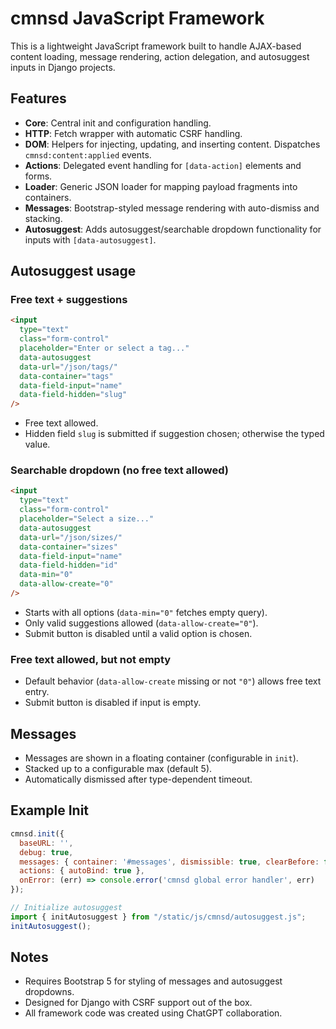# cmnsd JavaScript Framework

This is a lightweight JavaScript framework built to handle AJAX-based content loading,
message rendering, action delegation, and autosuggest inputs in Django projects.

## Features

- **Core**: Central init and configuration handling.
- **HTTP**: Fetch wrapper with automatic CSRF handling.
- **DOM**: Helpers for injecting, updating, and inserting content. Dispatches `cmnsd:content:applied` events.
- **Actions**: Delegated event handling for `[data-action]` elements and forms.
- **Loader**: Generic JSON loader for mapping payload fragments into containers.
- **Messages**: Bootstrap-styled message rendering with auto-dismiss and stacking.
- **Autosuggest**: Adds autosuggest/searchable dropdown functionality for inputs with `[data-autosuggest]`.

## Autosuggest usage

### Free text + suggestions
```html
<input
  type="text"
  class="form-control"
  placeholder="Enter or select a tag..."
  data-autosuggest
  data-url="/json/tags/"
  data-container="tags"
  data-field-input="name"
  data-field-hidden="slug"
/>
```

- Free text allowed.
- Hidden field `slug` is submitted if suggestion chosen; otherwise the typed value.

### Searchable dropdown (no free text allowed)
```html
<input
  type="text"
  class="form-control"
  placeholder="Select a size..."
  data-autosuggest
  data-url="/json/sizes/"
  data-container="sizes"
  data-field-input="name"
  data-field-hidden="id"
  data-min="0"
  data-allow-create="0"
/>
```

- Starts with all options (`data-min="0"` fetches empty query).
- Only valid suggestions allowed (`data-allow-create="0"`).
- Submit button is disabled until a valid option is chosen.

### Free text allowed, but not empty
- Default behavior (`data-allow-create` missing or not `"0"`) allows free text entry.
- Submit button is disabled if input is empty.

## Messages
- Messages are shown in a floating container (configurable in `init`).
- Stacked up to a configurable max (default 5).
- Automatically dismissed after type-dependent timeout.

## Example Init

```js
cmnsd.init({
  baseURL: '',
  debug: true,
  messages: { container: '#messages', dismissible: true, clearBefore: false, max: 5 },
  actions: { autoBind: true },
  onError: (err) => console.error('cmnsd global error handler', err)
});

// Initialize autosuggest
import { initAutosuggest } from "/static/js/cmnsd/autosuggest.js";
initAutosuggest();
```

## Notes
- Requires Bootstrap 5 for styling of messages and autosuggest dropdowns.
- Designed for Django with CSRF support out of the box.
- All framework code was created using ChatGPT collaboration.

